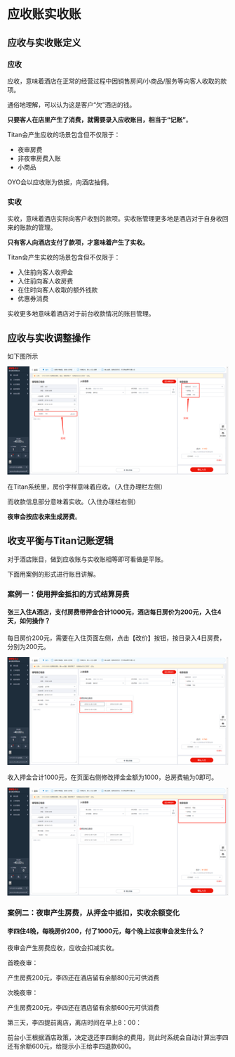 # 应收账实收账

## 应收与实收账定义

### 应收

应收，意味着酒店在正常的经营过程中因销售房间/小商品/服务等向客人收取的款项。

通俗地理解，可以认为这是客户“欠”酒店的钱。

**只要客人在店里产生了消费，就需要录入应收账目，相当于“记账”**。

Titan会产生应收的场景包含但不仅限于：

* 夜审房费
* 非夜审房费入账
* 小商品

OYO会以应收账为依据，向酒店抽佣。

### 实收

实收，意味着酒店实际向客户收到的款项。实收账管理更多地是酒店对于自身收回来的账款的管理。

**只有客人向酒店支付了款项，才意味着产生了实收。**

Titan会产生实收的场景包含但不仅限于：

* 入住前向客人收押金
* 入住前向客人收房费
* 在住时向客人收取的额外钱款
* 优惠券消费

实收更多地意味着酒店对于前台收款情况的账目管理。

## 应收与实收调整操作

如下图所示

![&#x5E94;&#x6536;&#x8D26;&#x4E0E;&#x5B9E;&#x6536;&#x8D26;](../../.gitbook/assets/image%20%28247%29.png)

  
在Titan系统里，房价字样意味着应收。（入住办理栏左侧）

而收款信息部分意味着实收。（入住办理栏右侧）

**夜审会按应收来生成房费**。

## 收支平衡与Titan记账逻辑

对于酒店账目，做到应收账与实收账相等即可看做是平账。

下面用案例的形式进行账目讲解。

### 案例一：使用押金抵扣的方式结算房费

#### 张三入住A酒店，支付房费带押金合计1000元，酒店每日房价为200元，入住4天，如何操作？

每日房价200元，需要在入住页面左侧，点击【改价】按钮，按日录入4日房费，分别为200元。

![&#x9875;&#x9762;&#x5DE6;&#x4FA7;&#x4FEE;&#x6539;&#x623F;&#x4EF7;&#xFF0C;&#x8C03;&#x6574;&#x5E94;&#x6536;](../../.gitbook/assets/image%20%28241%29.png)

收入押金合计1000元，在页面右侧修改押金金额为1000，总房费输为0即可。

![&#x9875;&#x9762;&#x53F3;&#x4FA7;&#x4FEE;&#x6539;&#x91D1;&#x989D;&#xFF0C;&#x8C03;&#x6574;&#x5B9E;&#x6536;](../../.gitbook/assets/image%20%2828%29.png)

### 案例二：夜审产生房费，从押金中抵扣，实收余额变化

#### 李四住4晚，每晚房价200，付了1000元，每个晚上过夜审会发生什么？

夜审会产生房费应收，应收会扣减实收。

首晚夜审：

产生房费200元，李四还在酒店留有余额800元可供消费

次晚夜审：

产生房费200元，李四还在酒店留有余额600元可供消费

第三天，李四提前离店，离店时间在早上8：00：

前台小王根据酒店政策，决定退还李四剩余的费用，则此时系统会自动计算出李四还有余额600元，给提示小王给李四退款600。



